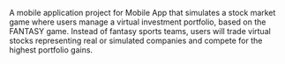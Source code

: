 A mobile application project for Mobile App that simulates a stock market game where users manage a virtual investment portfolio, based on the FANTASY game. Instead of fantasy sports teams, users will trade virtual stocks representing real or simulated companies and compete for the highest portfolio gains.
